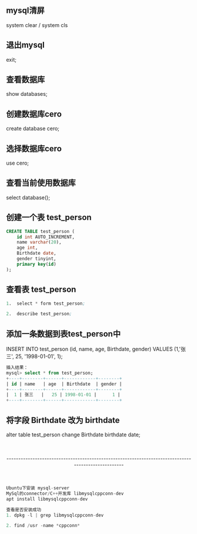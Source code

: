 ## mysql清屏
system clear  /  system cls

## 退出mysql
exit;

## 查看数据库
show databases;

## 创建数据库cero
create database cero;

## 选择数据库cero
use cero;

## 查看当前使用数据库
select database();

## 创建一个表 test_person
```sql
CREATE TABLE test_person (
    id int AUTO_INCREMENT,
    name varchar(20),
    age int,
    Birthdate date,
    gender tinyint,
    primary key(id)
);
```

## 查看表 test_person
```s
1.  select * form test_person;

2.  describe test_person;
```

## 添加一条数据到表test_person中
INSERT INTO test_person (id, name, age, Birthdate, gender) VALUES (1,'张三', 25, '1998-01-01', 1);
```sql
插入结果：
mysql> select * from test_person;
+----+--------+------+------------+--------+
| id | name   | age  | Birthdate  | gender |
+----+--------+------+------------+--------+
|  1 | 张三   |   25 | 1998-01-01 |      1 |
+----+--------+------+------------+--------+
```

## 将字段 Birthdate 改为 birthdate
alter table test_person change Birthdate birthdate date;




<br>
<br>
<center>---------------------------------------------------------------------------------------------------</center>
<br>
<br>

```cpp
Ubuntu下安装 mysql-server
MySql的connector/C++开发库 libmysqlcppconn-dev
apt install libmysqlcppconn-dev

查看是否安装成功
1. dpkg -l | grep libmysqlcppconn-dev

2. find /usr -name *cppconn*
```